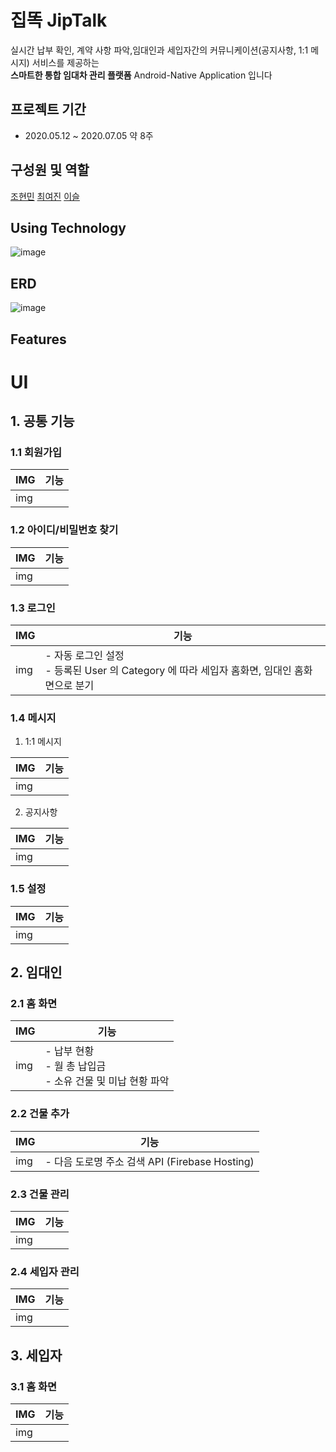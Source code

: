# 집똑 JipTalk 
실시간 납부 확인, 계약 사항 파악,임대인과 세입자간의 커뮤니케이션(공지사항, 1:1 메시지) 서비스를 제공하는<br>
**스마트한 통합 임대차 관리 플랫폼** Android-Native Application 입니다

## 프로젝트 기간
- 2020.05.12 ~ 2020.07.05 약 8주
## 구성원 및 역할
[조현민](https://github.com/JHM9191)
[최여진](https://github.com/yeojini)
[이슬](https://github.com/QuartzzBlue)

## Using Technology 
![image](https://user-images.githubusercontent.com/58680458/86533100-9d20ba00-bf09-11ea-8199-4601c3727462.png)

## ERD
![image](https://user-images.githubusercontent.com/58680458/86531210-4364c380-befa-11ea-9aa4-21f377ffd9ef.png)

## Features

# UI

## 1. 공통 기능

### 1.1 회원가입

|IMG|기능|
|-----|-----|
|img||


### 1.2 아이디/비밀번호 찾기

|IMG|기능|
|-----|-----|
|img||

### 1.3 로그인

|IMG|기능|
|-----|-----|
|img|- 자동 로그인 설정<br>- 등록된 User 의 Category 에 따라 세입자 홈화면,  임대인 홈화면으로 분기|

### 1.4 메시지

1. 1:1 메시지

|IMG|기능|
|-----|-----|
|img||

2. 공지사항

|IMG|기능|
|-----|-----|
|img||

### 1.5 설정

|IMG|기능|
|-----|-----|
|img||

## 2. 임대인

### 2.1 홈 화면

|IMG|기능|
|-----|-----|
|img|- 납부 현황<br>- 월 총 납입금<br>- 소유 건물 및 미납 현황 파악|

### 2.2 건물 추가

|IMG|기능|
|-----|-----|
|img|- 다음 도로명 주소 검색 API (Firebase Hosting)|

### 2.3 건물 관리

|IMG|기능|
|-----|-----|
|img||

### 2.4 세입자 관리

|IMG|기능|
|-----|-----|
|img||

## 3. 세입자
### 3.1 홈 화면

|IMG|기능|
|-----|-----|
|img||
